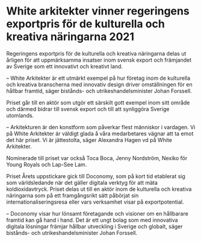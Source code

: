 # White arkitekter vinner regeringens exportpris för de kulturella och kreativa näringarna 2021

Regeringens exportpris för de kulturella och kreativa näringarna delas ut årligen för att uppmärksamma insatser inom svensk export och främjandet av Sverige som ett innovativt och kreativt land.

– White Arkitekter är ett utmärkt exempel på hur företag inom de kulturella och kreativa branscherna med innovativ design driver omställningen för en hållbar framtid, säger bistånds- och utrikeshandelsminister Johan Forssell.

Priset går till en aktör som utgör ett särskilt gott exempel inom sitt område och därmed bidrar till svensk export och till att synliggöra Sverige utomlands.

– Arkitekturen är den konstform som påverkar flest människor i vardagen. Vi på White Arkitekter är väldigt glada å våra medarbetares vägnar att ta emot det här priset. Vi är jättestolta, säger Alexandra Hagen vd på White Arkitekter.

Nominerade till priset var också Toca Boca, Jenny Nordström, Nexiko för Young Royals och Lap-See Lam.

Priset Årets uppstickare gick till Doconomy, som på kort tid etablerat sig som världsledande när det gäller digitala verktyg för att mäta koldioxidavtryck. Priset delas ut till en aktör inom de kulturella och kreativa näringarna som på ett framgångsrikt sätt påbörjat sin internationaliseringsresa eller vars verksamhet visar på exportpotential.

– Doconomy visar hur lönsamt företagande och visioner om en hållbarare framtid kan gå hand i hand. Det är ett ungt bolag som med innovativa digitala lösningar främjar hållbar utveckling i Sverige och globalt, säger bistånds- och utrikeshandelsminister Johan Forssell.

